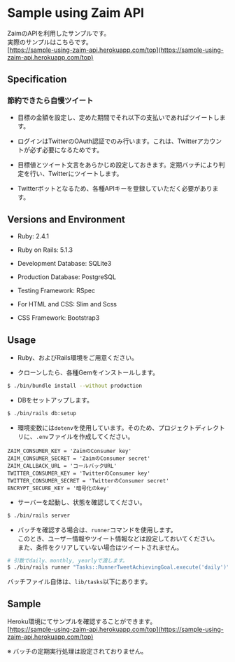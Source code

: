 # Sample using Zaim API

ZaimのAPIを利用したサンプルです。  
実際のサンプルはこちらです。  
[https://sample-using-zaim-api.herokuapp.com/top](https://sample-using-zaim-api.herokuapp.com/top)  

## Specification

### 節約できたら自慢ツイート

* 目標の金額を設定し、定めた期間でそれ以下の支払いであればツイートします。

* ログインはTwitterのOAuth認証でのみ行います。これは、Twitterアカウントが必ず必要になるためです。

* 目標値とツイート文言をあらかじめ設定しておきます。定期バッチにより判定を行い、Twitterにツイートします。

* Twitterボットとなるため、各種APIキーを登録していただく必要があります。

## Versions and Environment

* Ruby: 2.4.1

* Ruby on Rails: 5.1.3

* Development Database: SQLite3

* Production Database: PostgreSQL 

* Testing Framework: RSpec

* For HTML and CSS: Slim and Scss

* CSS Framework: Bootstrap3

## Usage

* Ruby、およびRails環境をご用意ください。

* クローンしたら、各種Gemをインストールします。

```sh
$ ./bin/bundle install --without production
```
* DBをセットアップします。

```sh
$ ./bin/rails db:setup
```
* 環境変数には`dotenv`を使用しています。そのため、プロジェクトディレクトリに、`.env`ファイルを作成してください。

```
ZAIM_CONSUMER_KEY = 'ZaimのConsumer key'
ZAIM_CONSUMER_SECRET = 'ZaimのConsumer secret'
ZAIM_CALLBACK_URL = 'コールバックURL'
TWITTER_CONSUMER_KEY = 'TwitterのConsumer key'
TWITTER_CONSUMER_SECRET = 'TwitterのConsumer secret'
ENCRYPT_SECURE_KEY = '暗号化のkey'
```
* サーバーを起動し、状態を確認してください。

```sh
$ ./bin/rails server
```

* バッチを確認する場合は、`runner`コマンドを使用します。  
このとき、ユーザー情報やツイート情報などは設定しておいてください。  
また、条件をクリアしていない場合はツイートされません。

```sh
# 引数でdaily、monthly, yearlyで渡します。
$ ./bin/rails runner "Tasks::RunnerTweetAchievingGoal.execute('daily')"
```
バッチファイル自体は、`lib/tasks`以下にあります。

## Sample
Heroku環境にてサンプルを確認することができます。  
[https://sample-using-zaim-api.herokuapp.com/top](https://sample-using-zaim-api.herokuapp.com/top)  
  
※ バッチの定期実行処理は設定されておりません。
